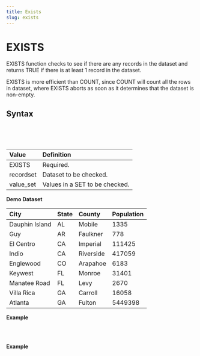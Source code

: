 ```yaml
---
title: Exists
slug: exists
---
```


# EXISTS

EXISTS function checks to see if there are any records in the dataset and returns TRUE if there is at least 1 record in the dataset.

EXISTS is more efficient than COUNT, since COUNT will count all the rows in dataset, where EXISTS aborts as soon as it determines that the dataset is non-empty.

## Syntax

<pre>
<EclCode code="EXISTS(recordset)
EXISTS(value_set)">

</EclCode>
</pre>

| Value     | Definition                     |
| :-------- | :----------------------------- |
| EXISTS    | Required.                      |
| recordset | Dataset to be checked.         |
| value_set | Values in a SET to be checked. |

**Demo Dataset**

| City           | State | County    | Population |
| :------------- | :---- | :-------- | :--------- |
| Dauphin Island | AL    | Mobile    | 1335       |
| Guy            | AR    | Faulkner  | 778        |
| El Centro      | CA    | Imperial  | 111425     |
| Indio          | CA    | Riverside | 417059     |
| Englewood      | CO    | Arapahoe  | 6183       |
| Keywest        | FL    | Monroe    | 31401      |
| Manatee Road   | FL    | Levy      | 2670       |
| Villa Rica     | GA    | Carroll   | 16058      |
| Atlanta        | GA    | Fulton    | 5449398    |

**Example**

<pre>
<EclCode
id="ExistsExp_1"
tryMe="ExistsExp_1"
code="
Pop_Layout := RECORD
STRING   City;
STRING   State;
STRING   County;
INTEGER  Population;
END;

Pop_DS := DATASET([
{'Dauphin Island','AL','Mobile',1335},
{'Guy','AR','Faulkner',778},
{'El Centro','CA','Imperial',111425},
{'Indio','CA','Riverside',417059},
{'Englewood','CO','Arapahoe',6183},
{'Keywest','FL','Monroe',31401}],
Pop_Layout);

// Check to see if Pop_DS dataset has values
HasData := EXISTS(Pop_DS);
OUTPUT(HasData, NAMED('HasData'));">
</EclCode>
</pre>

**Example**

<pre >
<EclCode 
id="ExistsExp_2"
tryMe="ExistsExp_2"
code="/*
EXISTS Example:
Showing different examples of EXIST function values.
*/

CheckMe := EXISTS(4,8,16,2,1);
OUTPUT(CheckMe, NAMED('CheckMe'));

NullSet := [];
CheckIt := EXISTS(NullSet);
OUTPUT(CheckIt, NAMED('CheckIt'));">
</EclCode>
</pre>
